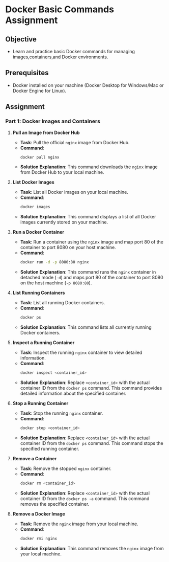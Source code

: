 # Docker Basic Commands Assignment

## Objective
- Learn and practice basic Docker commands for managing images,containers,and Docker environments.

## Prerequisites
- Docker installed on your machine (Docker Desktop for Windows/Mac or Docker Engine for Linux).

## Assignment

### Part 1: Docker Images and Containers

1. **Pull an Image from Docker Hub**
   - **Task**: Pull the official `nginx` image from Docker Hub.
   - **Command**:
     ```sh
     docker pull nginx
     ```
   - **Solution Explanation**: This command downloads the `nginx` image from Docker Hub to your local machine.

2. **List Docker Images**
   - **Task**: List all Docker images on your local machine.
   - **Command**:
     ```sh
     docker images
     ```
   - **Solution Explanation**: This command displays a list of all Docker images currently stored on your machine.

3. **Run a Docker Container**
   - **Task**: Run a container using the `nginx` image and map port 80 of the container to port 8080 on your host machine.
   - **Command**:
     ```sh
     docker run -d -p 8080:80 nginx
     ```
   - **Solution Explanation**: This command runs the `nginx` container in detached mode (`-d`) and maps port 80 of the container to port 8080 on the host machine (`-p 8080:80`).

4. **List Running Containers**
   - **Task**: List all running Docker containers.
   - **Command**:
     ```sh
     docker ps
     ```
   - **Solution Explanation**: This command lists all currently running Docker containers.

5. **Inspect a Running Container**
   - **Task**: Inspect the running `nginx` container to view detailed information.
   - **Command**:
     ```sh
     docker inspect <container_id>
     ```
   - **Solution Explanation**: Replace `<container_id>` with the actual container ID from the `docker ps` command. This command provides detailed information about the specified container.

6. **Stop a Running Container**
   - **Task**: Stop the running `nginx` container.
   - **Command**:
     ```sh
     docker stop <container_id>
     ```
   - **Solution Explanation**: Replace `<container_id>` with the actual container ID from the `docker ps` command. This command stops the specified running container.

7. **Remove a Container**
   - **Task**: Remove the stopped `nginx` container.
   - **Command**:
     ```sh
     docker rm <container_id>
     ```
   - **Solution Explanation**: Replace `<container_id>` with the actual container ID from the `docker ps -a` command. This command removes the specified container.

8. **Remove a Docker Image**
   - **Task**: Remove the `nginx` image from your local machine.
   - **Command**:
     ```sh
     docker rmi nginx
     ```
   - **Solution Explanation**: This command removes the `nginx` image from your local machine.